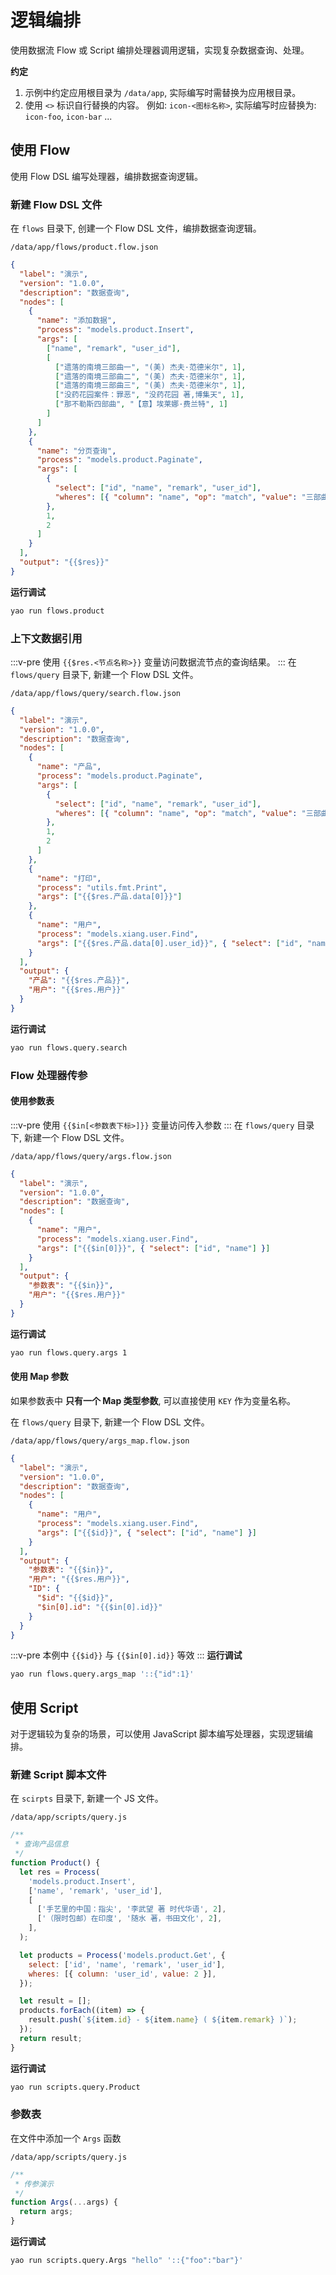 # 逻辑编排

使用数据流 Flow 或 Script 编排处理器调用逻辑，实现复杂数据查询、处理。

**约定**

1. 示例中约定应用根目录为 `/data/app`, 实际编写时需替换为应用根目录。
2. 使用 `<>` 标识自行替换的内容。 例如: `icon-<图标名称>`, 实际编写时应替换为: `icon-foo`, `icon-bar` ...

## 使用 Flow

使用 Flow DSL 编写处理器，编排数据查询逻辑。

### 新建 Flow DSL 文件

在 `flows` 目录下, 创建一个 Flow DSL 文件，编排数据查询逻辑。

`/data/app/flows/product.flow.json`

```json
{
  "label": "演示",
  "version": "1.0.0",
  "description": "数据查询",
  "nodes": [
    {
      "name": "添加数据",
      "process": "models.product.Insert",
      "args": [
        ["name", "remark", "user_id"],
        [
          ["遗落的南境三部曲一", "(美) 杰夫·范德米尔", 1],
          ["遗落的南境三部曲二", "(美) 杰夫·范德米尔", 1],
          ["遗落的南境三部曲三", "(美) 杰夫·范德米尔", 1],
          ["没药花园案件：罪恶", "没药花园 著,博集天", 1],
          ["那不勒斯四部曲", "【意】埃莱娜·费兰特", 1]
        ]
      ]
    },
    {
      "name": "分页查询",
      "process": "models.product.Paginate",
      "args": [
        {
          "select": ["id", "name", "remark", "user_id"],
          "wheres": [{ "column": "name", "op": "match", "value": "三部曲" }]
        },
        1,
        2
      ]
    }
  ],
  "output": "{{$res}}"
}
```

**运行调试**

```bash
yao run flows.product
```

### 上下文数据引用

:::v-pre
使用 `{{$res.<节点名称>}}` 变量访问数据流节点的查询结果。
:::
在 `flows/query` 目录下, 新建一个 Flow DSL 文件。

`/data/app/flows/query/search.flow.json`

```json
{
  "label": "演示",
  "version": "1.0.0",
  "description": "数据查询",
  "nodes": [
    {
      "name": "产品",
      "process": "models.product.Paginate",
      "args": [
        {
          "select": ["id", "name", "remark", "user_id"],
          "wheres": [{ "column": "name", "op": "match", "value": "三部曲" }]
        },
        1,
        2
      ]
    },
    {
      "name": "打印",
      "process": "utils.fmt.Print",
      "args": ["{{$res.产品.data[0]}}"]
    },
    {
      "name": "用户",
      "process": "models.xiang.user.Find",
      "args": ["{{$res.产品.data[0].user_id}}", { "select": ["id", "name"] }]
    }
  ],
  "output": {
    "产品": "{{$res.产品}}",
    "用户": "{{$res.用户}}"
  }
}
```

**运行调试**

```bash
yao run flows.query.search
```

### Flow 处理器传参

#### 使用参数表

:::v-pre
使用 `{{$in[<参数表下标>]}}` 变量访问传入参数
:::
在 `flows/query` 目录下, 新建一个 Flow DSL 文件。

`/data/app/flows/query/args.flow.json`

```json
{
  "label": "演示",
  "version": "1.0.0",
  "description": "数据查询",
  "nodes": [
    {
      "name": "用户",
      "process": "models.xiang.user.Find",
      "args": ["{{$in[0]}}", { "select": ["id", "name"] }]
    }
  ],
  "output": {
    "参数表": "{{$in}}",
    "用户": "{{$res.用户}}"
  }
}
```

**运行调试**

```bash
yao run flows.query.args 1
```

#### 使用 Map 参数

如果参数表中 **只有一个 Map 类型参数**, 可以直接使用 `KEY` 作为变量名称。

在 `flows/query` 目录下, 新建一个 Flow DSL 文件。

`/data/app/flows/query/args_map.flow.json`

```json
{
  "label": "演示",
  "version": "1.0.0",
  "description": "数据查询",
  "nodes": [
    {
      "name": "用户",
      "process": "models.xiang.user.Find",
      "args": ["{{$id}}", { "select": ["id", "name"] }]
    }
  ],
  "output": {
    "参数表": "{{$in}}",
    "用户": "{{$res.用户}}",
    "ID": {
      "$id": "{{$id}}",
      "$in[0].id": "{{$in[0].id}}"
    }
  }
}
```

:::v-pre
本例中 `{{$id}}` 与 `{{$in[0].id}}` 等效
:::
**运行调试**

```bash
yao run flows.query.args_map '::{"id":1}'
```

## 使用 Script

对于逻辑较为复杂的场景，可以使用 JavaScript 脚本编写处理器，实现逻辑编排。

### 新建 Script 脚本文件

在 `scirpts` 目录下, 新建一个 JS 文件。

`/data/app/scripts/query.js`

```javascript
/**
 * 查询产品信息
 */
function Product() {
  let res = Process(
    'models.product.Insert',
    ['name', 'remark', 'user_id'],
    [
      ['手艺里的中国：指尖', '李武望 著 时代华语', 2],
      ['（限时包邮）在印度', '随水 著，书田文化', 2],
    ],
  );

  let products = Process('models.product.Get', {
    select: ['id', 'name', 'remark', 'user_id'],
    wheres: [{ column: 'user_id', value: 2 }],
  });

  let result = [];
  products.forEach((item) => {
    result.push(`${item.id} - ${item.name} ( ${item.remark} )`);
  });
  return result;
}
```

**运行调试**

```bash
yao run scripts.query.Product
```

### 参数表

在文件中添加一个 `Args` 函数

`/data/app/scripts/query.js`

```javascript
/**
 * 传参演示
 */
function Args(...args) {
  return args;
}
```

**运行调试**

```bash
yao run scripts.query.Args "hello" '::{"foo":"bar"}'
```
